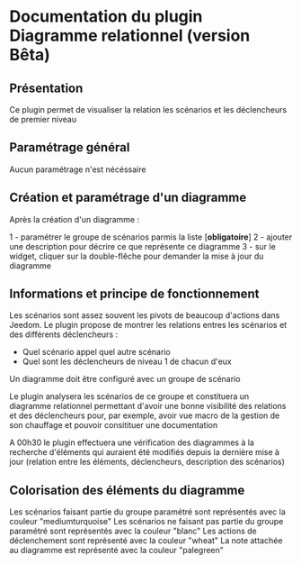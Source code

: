 # Documentation du plugin Diagramme relationnel (version Bêta)

## Présentation

Ce plugin permet de visualiser la relation les scénarios et les déclencheurs de premier niveau

## Paramétrage général

Aucun paramétrage n'est nécéssaire

## Création et paramétrage d'un diagramme

Après la création d'un diagramme :

1 - paramétrer le groupe de scénarios parmis la liste [**obligatoire**]
2 - ajouter une description pour décrire ce que représente ce diagramme
3 - sur le widget, cliquer sur la double-flêche pour demander la mise à jour du diagramme

## Informations et principe de fonctionnement

Les scénarios sont assez souvent les pivots de beaucoup d'actions dans Jeedom.
Le plugin propose de montrer les relations entres les scénarios et des différents déclencheurs :

- Quel scénario appel quel autre scénario
- Quel sont les déclencheurs de niveau 1 de chacun d'eux

Un diagramme doit être configuré avec un groupe de scénario

Le plugin analysera les scénarios de ce groupe et constituera un diagramme relationnel permettant d'avoir une bonne visibilité des relations et des déclencheurs pour, par exemple, avoir vue macro de la gestion de son chauffage et pouvoir consitituer une documentation

A 00h30 le plugin effectuera une vérification des diagrammes à la recherche d'éléments qui auraient été modifiés depuis la dernière mise à jour (relation entre les éléments, déclencheurs, description des scénarios)

## Colorisation des éléments du diagramme

Les scénarios faisant partie du groupe paramétré sont représentés avec la couleur "mediumturquoise"
Les scénarios ne faisant pas partie du groupe paramétré sont représentés avec la couleur "blanc"
Les actions de déclenchement sont représenté avec la couleur "wheat"
La note attachée au diagramme est représenté avec la couleur "palegreen"
